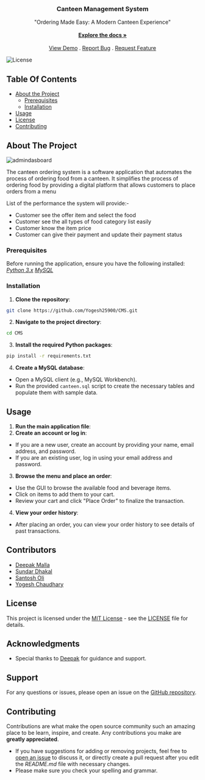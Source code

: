 
<br/>
<p align="center">
  <a href="https://github.com/Yogesh25900/CMS/>
    <img src="![logo](https://github.com/Yogesh25900/CMS/assets/151710577/567cdbe3-c374-4558-a177-d7306b9cf29e)" alt="Logo" width="80" height="80">
  </a>

  <h3 align="center">Canteen Management System</h3>

  <p align="center">
"Ordering Made Easy: A Modern Canteen Experience"    
<br/>
    <br/>
    <a href="https://github.com/ShaanCoding/ReadME-Generator"><strong>Explore the docs »</strong></a>
    <br/>
    <br/>
    <a href="https://github.com/ShaanCoding/ReadME-Generator">View Demo</a>
    .
    <a href="https://github.com/Boombam258/ST4008CEM-35D-CMS/issues">Report Bug</a>
    .
    <a href="https://github.com/Boombam258/ST4008CEM-35D-CMS/pulls">Request Feature</a>
  </p>
</p>

 ![License](https://img.shields.io/github/license/ShaanCoding/ReadME-Generator)

## Table Of Contents

* [About the Project](#about-the-project)
  * [Prerequisites](#prerequisites)
  * [Installation](#installation)
* [Usage](#usage)
* [License](#license)
* [Contributing](#contributing)


## About The Project

![admindasboard](https://github.com/Yogesh25900/CMS/assets/151710577/955de95e-7e1a-460f-aca9-1baff40b4220)


The canteen ordering system is a software application that automates the process of ordering food from a canteen. It simplifies the process of ordering food by providing a digital platform that allows customers to place orders from a menu

List of the performance the system will provide:-

* Customer see the offer item and select the food
* Customer see the all types of food category list easily
* Customer know the item price
* Customer can give their payment and update their payment status



### Prerequisites

Before running the application, ensure you have the following installed:
[*Python 3.x*](https://www.python.org/downloads/)
[*MySQL*](https://dev.mysql.com/downloads/mysql/)


### Installation

1. **Clone the repository**: 
```sh
git clone https://github.com/Yogesh25900/CMS.git
```



2. **Navigate to the project directory**: 
```sh
cd CMS
```

3. **Install the required Python packages**: 
```sh
pip install -r requirements.txt
```
4. **Create a MySQL database**: 
- Open a MySQL client (e.g., MySQL Workbench).
- Run the provided `canteen.sql` script to create the necessary tables and populate them with sample data.

## Usage

1. **Run the main application file**: 
2. **Create an account or log in**: 
- If you are a new user, create an account by providing your name, email address, and password.
- If you are an existing user, log in using your email address and password.
3. **Browse the menu and place an order**: 
- Use the GUI to browse the available food and beverage items.
- Click on items to add them to your cart.
- Review your cart and click "Place Order" to finalize the transaction.
4. **View your order history**: 
- After placing an order, you can view your order history to see details of past transactions.


## Contributors

-  [Deepak Malla](https://github.com/Deepakmalla7)
-  [Sundar Dhakal](https://github.com/dhakalsundar)
-  [Santosh Oli ]( https://github.com/santosholi123)
-  [Yogesh Chaudhary](https://github.com/Yogesh)


## License

This project is licensed under the [MIT License](LICENSE) - see the [LICENSE](LICENSE) file for details.


## Acknowledgments

- Special thanks to [Deepak](https://github.com/Deepakmalla7) for guidance and support.

## Support

For any questions or issues, please open an issue on the [GitHub repository](https://github.com/Yogesh2590/CMS/issues/).

## Contributing

Contributions are what make the open source community such an amazing place to be learn, inspire, and create. Any contributions you make are **greatly appreciated**.
* If you have suggestions for adding or removing projects, feel free to [open an issue](https://github.com/Yogesh25900/CMS/issues/new) to discuss it, or directly create a pull request after you edit the *README.md* file with necessary changes.
* Please make sure you check your spelling and grammar.




